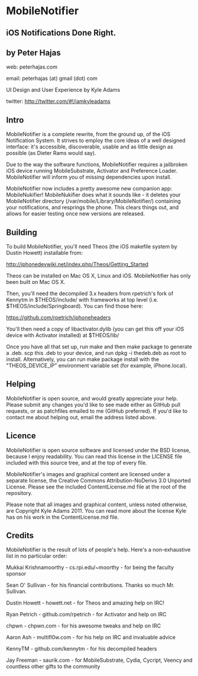 MobileNotifier
==============
iOS Notifications Done Right.
----------------------------

by Peter Hajas
--------------
web: peterhajas.com

email: peterhajas (at) gmail (dot) com

UI Design and User Experience by Kyle Adams

twitter: http://twitter.com/#!/iamkyleadams

Intro
-----

MobileNotifier is a complete rewrite, from the ground up, of the iOS Notification System. It strives to employ the core ideas of a well designed interface: it's accessible, discoverable, usable and as little design as possible (as Dieter Rams would say).

Due to the way the software functions, MobileNotifier requires a jailbroken iOS device running MobileSubstrate, Activator and Preference Loader. MobileNotifier will inform you of missing dependencies upon install.

MobileNotifier now includes a pretty awesome new companion app: MobileNukifier! MobileNukifier does what it sounds like - it deletes your MobileNotifier directory (/var/mobile/Library/MobileNotifier/) containing your notifications, and resprings the phone. This clears things out, and allows for easier testing once new versions are released.

Building
--------

To build MobileNotifier, you'll need Theos (the iOS makefile system by Dustin Howett) installable from:

http://iphonedevwiki.net/index.php/Theos/Getting_Started

Theos can be installed on Mac OS X, Linux and iOS. MobileNotifier has only been built on Mac OS X.

Then, you'll need the decompiled 3.x headers from rpetrich's fork of Kennytm in $THEOS/include/ with frameworks at top level (i.e. $THEOS/include/Springboard). You can find those here:

https://github.com/rpetrich/iphoneheaders

You'll then need a copy of libactivator.dylib (you can get this off your iOS device with Activator installed) at $THEOS/lib/

Once you have all that set up, run make and then make package to generate a .deb. scp this .deb to your device, and run dpkg -i thedeb.deb as root to install. Alternatively, you can run make package install with the "THEOS_DEVICE_IP" environment variable set (for example, iPhone.local).

Helping
-------

MobileNotifier is open source, and would greatly appreciate your help. Please submit any changes you'd like to see made either as GitHub pull requests, or as patchfiles emailed to me (GitHub preferred). If you'd like to contact me about helping out, email the address listed above.

Licence
-------

MobileNotifier is open source software and licensed under the BSD license, because I enjoy readability. You can read this license in the LICENSE file included with this source tree, and at the top of every file.

MobileNotifier's images and graphical content are licensed under a separate license, the Creative Commons Attribution-NoDerivs 3.0 Unported License. Please see the included ContentLicense.md file at the root of the repository.

Please note that all images and graphical content, unless noted otherwise, are Copyright Kyle Adams 2011. You can read more about the license Kyle has on his work in the ContentLicense.md file.

Credits
-------

MobileNotifier is the result of lots of people's help. Here's a non-exhaustive list in no particular order:


Mukkai Krishnamoorthy - cs.rpi.edu/~moorthy - for being the faculty sponsor

Sean O' Sullivan - for his financial contributions. Thanks so much Mr. Sullivan.

Dustin Howett - howett.net - for Theos and amazing help on IRC!

Ryan Petrich - github.com/rpetrich - for Activator and help on IRC

chpwn - chpwn.com - for his awesome tweaks and help on IRC

Aaron Ash - multifl0w.com - for his help on IRC and invaluable advice

KennyTM - github.com/kennytm - for his decompiled headers

Jay Freeman - saurik.com - for MobileSubstrate, Cydia, Cycript, Veency and countless other gifts to the community
